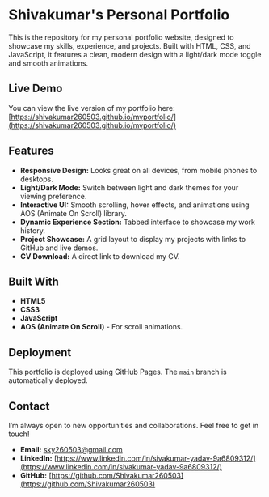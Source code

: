 # Shivakumar's Personal Portfolio

This is the repository for my personal portfolio website, designed to showcase my skills, experience, and projects. Built with HTML, CSS, and JavaScript, it features a clean, modern design with a light/dark mode toggle and smooth animations.

## Live Demo

You can view the live version of my portfolio here: [https://shivakumar260503.github.io/myportfolio/](https://shivakumar260503.github.io/myportfolio/)

## Features

-   **Responsive Design:** Looks great on all devices, from mobile phones to desktops.
-   **Light/Dark Mode:** Switch between light and dark themes for your viewing preference.
-   **Interactive UI:** Smooth scrolling, hover effects, and animations using AOS (Animate On Scroll) library.
-   **Dynamic Experience Section:** Tabbed interface to showcase my work history.
-   **Project Showcase:** A grid layout to display my projects with links to GitHub and live demos.
-   **CV Download:** A direct link to download my CV.

## Built With

-   **HTML5**
-   **CSS3**
-   **JavaScript**
-   **AOS (Animate On Scroll)** - For scroll animations.

## Deployment

This portfolio is deployed using GitHub Pages. The `main` branch is automatically deployed.

## Contact

I’m always open to new opportunities and collaborations. Feel free to get in touch!

-   **Email:** [sky260503@gmail.com](mailto:sky260503@gmail.com)
-   **LinkedIn:** [https://www.linkedin.com/in/sivakumar-yadav-9a6809312/](https://www.linkedin.com/in/sivakumar-yadav-9a6809312/)
-   **GitHub:** [https://github.com/Shivakumar260503](https://github.com/Shivakumar260503)

<!-- Triggering new deployment -->